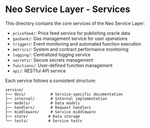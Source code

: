 # Neo Service Layer - Services

This directory contains the core services of the Neo Service Layer:

- `pricefeed/`: Price feed service for publishing oracle data
- `gasbank/`: Gas management service for user operations
- `trigger/`: Event monitoring and automated function execution
- `metrics/`: System and contract performance monitoring
- `logging/`: Centralized logging service
- `secrets/`: Secure secrets management
- `functions/`: User-defined function management
- `api/`: RESTful API service

Each service follows a consistent structure:
```
service/
├── docs/           # Service-specific documentation
├── internal/       # Internal implementation
├── models/         # Data models
├── handlers/       # Request handlers
├── middleware/     # Service middleware
├── store/         # Data storage
└── tests/         # Service tests
```